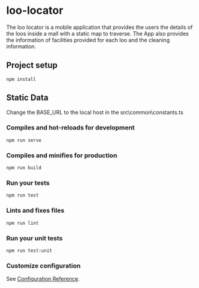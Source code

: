 # loo-locator
The loo locator is a mobile application that provides the users the details of the loos inside a mall with a static map to traverse. The App also provides the information of facilities provided for each loo and the cleaning information.

## Project setup
```
npm install
```

## Static Data
Change the BASE_URL to the local host in the src\common\constants.ts

### Compiles and hot-reloads for development
```
npm run serve
```

### Compiles and minifies for production
```
npm run build
```

### Run your tests
```
npm run test
```

### Lints and fixes files
```
npm run lint
```

### Run your unit tests
```
npm run test:unit
```

### Customize configuration
See [Configuration Reference](https://cli.vuejs.org/config/).
